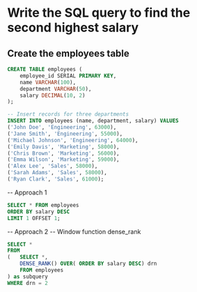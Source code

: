 # Write the SQL query to find the second highest salary
## __Create the employees table__

```Sql
CREATE TABLE employees (
    employee_id SERIAL PRIMARY KEY,
    name VARCHAR(100),
    department VARCHAR(50),
    salary DECIMAL(10, 2)
);

-- Insert records for three departments
INSERT INTO employees (name, department, salary) VALUES 
('John Doe', 'Engineering', 63000),
('Jane Smith', 'Engineering', 55000),
('Michael Johnson', 'Engineering', 64000),
('Emily Davis', 'Marketing', 58000),
('Chris Brown', 'Marketing', 56000),
('Emma Wilson', 'Marketing', 59000),
('Alex Lee', 'Sales', 58000),
('Sarah Adams', 'Sales', 58000),
('Ryan Clark', 'Sales', 61000); 
```






-- Approach 1

```Sql 
SELECT * FROM employees 
ORDER BY salary DESC
LIMIT 1 OFFSET 1; 
```





-- Approach 2
-- Window function dense_rank
```Sql
SELECT *
FROM
(	SELECT *,
	DENSE_RANK() OVER( ORDER BY salary DESC) drn	
	FROM employees
) as subquery
WHERE drn = 2 
```



